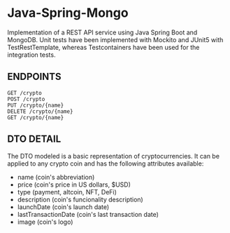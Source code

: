 # Java-Spring-Mongo
Implementation of a REST API service using Java Spring Boot and MongoDB.
Unit tests have been implemented with Mockito and JUnit5 with TestRestTemplate, whereas Testcontainers have been used for the integration tests.

## ENDPOINTS
    GET /crypto
    POST /crypto
    PUT /crypto/{name}
    DELETE /crypto/{name}
    GET /crypto/{name}

## DTO DETAIL
The DTO modeled is a basic representation of cryptocurrencies.
It can be applied to any crypto coin and has the following attributes available:
- name (coin's abbreviation)
- price (coin's price in US dollars, $USD)
- type (payment, altcoin, NFT, DeFi)
- description (coin's funcionality description)
- launchDate (coin's launch date)
- lastTransactionDate (coin's last transaction date) 
- image (coin's logo)